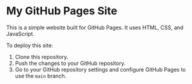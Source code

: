 # My GitHub Pages Site

This is a simple website built for GitHub Pages. It uses HTML, CSS, and JavaScript.

To deploy this site:

1. Clone this repository.
2. Push the changes to your GitHub repository.
3. Go to your GitHub repository settings and configure GitHub Pages to use the `main` branch.
